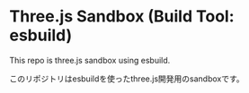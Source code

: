 # Three.js Sandbox (Build Tool: esbuild)

This repo is three.js sandbox using esbuild.

このリポジトリはesbuildを使ったthree.js開発用のsandboxです。

